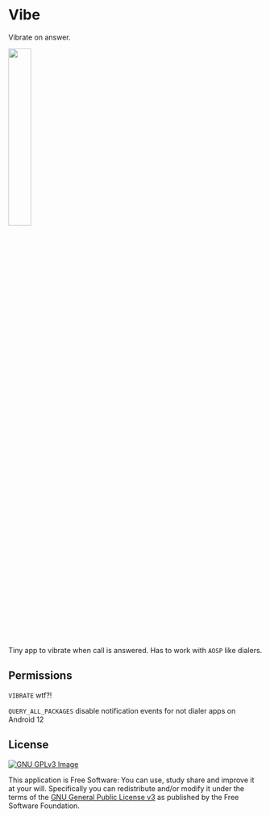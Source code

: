 # Vibe

Vibrate on answer.

<img 
     src="https://user-images.githubusercontent.com/53379023/149050938-116e8bb2-2f8a-4e68-8dc2-ed06efc54bd2.png" 
     width="30%" 
     height="30%">

Tiny app to vibrate when call is answered. Has to work with `AOSP` like dialers.

## Permissions

`VIBRATE` wtf?!

`QUERY_ALL_PACKAGES` disable notification events for not dialer apps on Android 12

## License
[![GNU GPLv3 Image](https://www.gnu.org/graphics/gplv3-127x51.png)](https://www.gnu.org/licenses/gpl-3.0.en.html)

This application is Free Software: You can use, study share and improve it at your will.
Specifically you can redistribute and/or modify it under the terms of the
[GNU General Public License v3](https://www.gnu.org/licenses/gpl.html) as published by the Free
Software Foundation.
